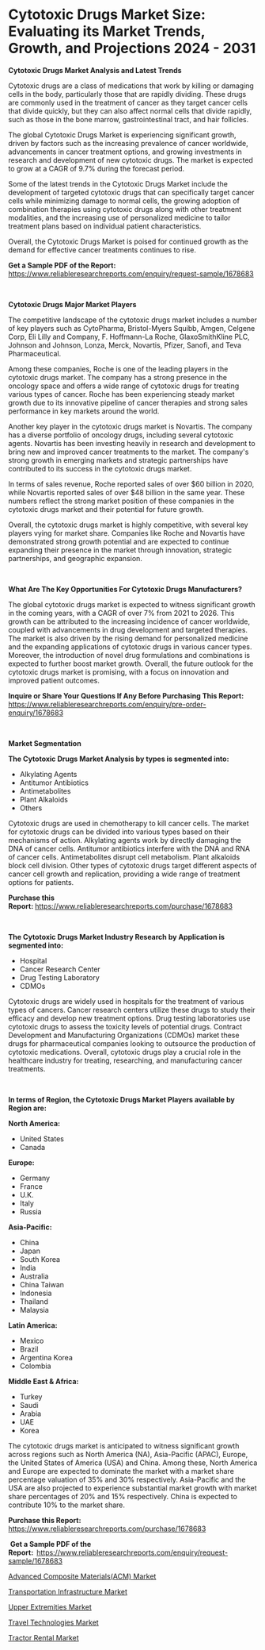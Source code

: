 <p><h1>Cytotoxic Drugs Market Size: Evaluating its Market Trends, Growth, and Projections 2024 - 2031</h1></p><p><strong>Cytotoxic Drugs Market Analysis and Latest Trends</strong></p>
<p><p>Cytotoxic drugs are a class of medications that work by killing or damaging cells in the body, particularly those that are rapidly dividing. These drugs are commonly used in the treatment of cancer as they target cancer cells that divide quickly, but they can also affect normal cells that divide rapidly, such as those in the bone marrow, gastrointestinal tract, and hair follicles.</p><p>The global Cytotoxic Drugs Market is experiencing significant growth, driven by factors such as the increasing prevalence of cancer worldwide, advancements in cancer treatment options, and growing investments in research and development of new cytotoxic drugs. The market is expected to grow at a CAGR of 9.7% during the forecast period.</p><p>Some of the latest trends in the Cytotoxic Drugs Market include the development of targeted cytotoxic drugs that can specifically target cancer cells while minimizing damage to normal cells, the growing adoption of combination therapies using cytotoxic drugs along with other treatment modalities, and the increasing use of personalized medicine to tailor treatment plans based on individual patient characteristics.</p><p>Overall, the Cytotoxic Drugs Market is poised for continued growth as the demand for effective cancer treatments continues to rise.</p></p>
<p><strong>Get a Sample PDF of the Report:&nbsp;</strong> <a href="https://www.reliableresearchreports.com/enquiry/request-sample/1678683">https://www.reliableresearchreports.com/enquiry/request-sample/1678683</a></p>
<p>&nbsp;</p>
<p><strong>Cytotoxic Drugs Major Market Players</strong></p>
<p><p>The competitive landscape of the cytotoxic drugs market includes a number of key players such as CytoPharma, Bristol-Myers Squibb, Amgen, Celgene Corp, Eli Lilly and Company, F. Hoffmann-La Roche, GlaxoSmithKline PLC, Johnson and Johnson, Lonza, Merck, Novartis, Pfizer, Sanofi, and Teva Pharmaceutical. </p><p>Among these companies, Roche is one of the leading players in the cytotoxic drugs market. The company has a strong presence in the oncology space and offers a wide range of cytotoxic drugs for treating various types of cancer. Roche has been experiencing steady market growth due to its innovative pipeline of cancer therapies and strong sales performance in key markets around the world.</p><p>Another key player in the cytotoxic drugs market is Novartis. The company has a diverse portfolio of oncology drugs, including several cytotoxic agents. Novartis has been investing heavily in research and development to bring new and improved cancer treatments to the market. The company's strong growth in emerging markets and strategic partnerships have contributed to its success in the cytotoxic drugs market.</p><p>In terms of sales revenue, Roche reported sales of over $60 billion in 2020, while Novartis reported sales of over $48 billion in the same year. These numbers reflect the strong market position of these companies in the cytotoxic drugs market and their potential for future growth.</p><p>Overall, the cytotoxic drugs market is highly competitive, with several key players vying for market share. Companies like Roche and Novartis have demonstrated strong growth potential and are expected to continue expanding their presence in the market through innovation, strategic partnerships, and geographic expansion.</p></p>
<p>&nbsp;</p>
<p><strong>What Are The Key Opportunities For Cytotoxic Drugs Manufacturers?</strong></p>
<p><p>The global cytotoxic drugs market is expected to witness significant growth in the coming years, with a CAGR of over 7% from 2021 to 2026. This growth can be attributed to the increasing incidence of cancer worldwide, coupled with advancements in drug development and targeted therapies. The market is also driven by the rising demand for personalized medicine and the expanding applications of cytotoxic drugs in various cancer types. Moreover, the introduction of novel drug formulations and combinations is expected to further boost market growth. Overall, the future outlook for the cytotoxic drugs market is promising, with a focus on innovation and improved patient outcomes.</p></p>
<p><strong>Inquire or Share Your Questions If Any Before Purchasing This Report:</strong> <a href="https://www.reliableresearchreports.com/enquiry/pre-order-enquiry/1678683">https://www.reliableresearchreports.com/enquiry/pre-order-enquiry/1678683</a></p>
<p>&nbsp;</p>
<p><strong>Market Segmentation</strong></p>
<p><strong>The Cytotoxic Drugs Market Analysis by types is segmented into:</strong></p>
<p><ul><li>Alkylating Agents</li><li>Antitumor Antibiotics</li><li>Antimetabolites</li><li>Plant Alkaloids</li><li>Others</li></ul></p>
<p><p>Cytotoxic drugs are used in chemotherapy to kill cancer cells. The market for cytotoxic drugs can be divided into various types based on their mechanisms of action. Alkylating agents work by directly damaging the DNA of cancer cells. Antitumor antibiotics interfere with the DNA and RNA of cancer cells. Antimetabolites disrupt cell metabolism. Plant alkaloids block cell division. Other types of cytotoxic drugs target different aspects of cancer cell growth and replication, providing a wide range of treatment options for patients.</p></p>
<p><strong>Purchase this Report:&nbsp;</strong><a href="https://www.reliableresearchreports.com/purchase/1678683">https://www.reliableresearchreports.com/purchase/1678683</a></p>
<p>&nbsp;</p>
<p><strong>The Cytotoxic Drugs Market Industry Research by Application is segmented into:</strong></p>
<p><ul><li>Hospital</li><li>Cancer Research Center</li><li>Drug Testing Laboratory</li><li>CDMOs</li></ul></p>
<p><p>Cytotoxic drugs are widely used in hospitals for the treatment of various types of cancers. Cancer research centers utilize these drugs to study their efficacy and develop new treatment options. Drug testing laboratories use cytotoxic drugs to assess the toxicity levels of potential drugs. Contract Development and Manufacturing Organizations (CDMOs) market these drugs for pharmaceutical companies looking to outsource the production of cytotoxic medications. Overall, cytotoxic drugs play a crucial role in the healthcare industry for treating, researching, and manufacturing cancer treatments.</p></p>
<p>&nbsp;</p>
<p><strong>In terms of Region, the Cytotoxic Drugs Market Players available by Region are:</strong></p>
<p>
    <p> <strong> North America: </strong>
        <ul>
            <li>United States</li>
            <li>Canada</li>
        </ul>
        </p> 
    <p> <strong> Europe: </strong>
        <ul>
            <li>Germany</li>
            <li>France</li>
            <li>U.K.</li>
            <li>Italy</li>
            <li>Russia</li>
        </ul>
        </p> 
    <p> <strong> Asia-Pacific: </strong>
        <ul>
            <li>China</li>
            <li>Japan</li>
            <li>South Korea</li>
            <li>India</li>
            <li>Australia</li>
            <li>China Taiwan</li>
            <li>Indonesia</li>
            <li>Thailand</li>
            <li>Malaysia</li>
        </ul>
        </p> 
    <p> <strong> Latin America: </strong>
        <ul>
            <li>Mexico</li>
            <li>Brazil</li>
            <li>Argentina Korea</li>
            <li>Colombia</li>
        </ul>
        </p> 
    <p> <strong> Middle East & Africa: </strong>
        <ul>
            <li>Turkey</li>
            <li>Saudi</li>
            <li>Arabia</li>
            <li>UAE</li>
            <li>Korea</li>
        </ul>
    </p>
    </p>
<p><p>The cytotoxic drugs market is anticipated to witness significant growth across regions such as North America (NA), Asia-Pacific (APAC), Europe, the United States of America (USA) and China. Among these, North America and Europe are expected to dominate the market with a market share percentage valuation of 35% and 30% respectively. Asia-Pacific and the USA are also projected to experience substantial market growth with market share percentages of 20% and 15% respectively. China is expected to contribute 10% to the market share.</p></p>
<p><strong>Purchase this Report: </strong><a href="https://www.reliableresearchreports.com/purchase/1678683">https://www.reliableresearchreports.com/purchase/1678683</a></p>
<p>&nbsp;<strong>Get a Sample PDF of the Report:&nbsp;&nbsp;</strong><a href="https://www.reliableresearchreports.com/enquiry/request-sample/1678683">https://www.reliableresearchreports.com/enquiry/request-sample/1678683</a></p>
<p><strong></strong></p>
<p><p><a href="https://github.com/Sherrillcrooksxa8i18ucf2m/Market-Research-Report-List-1/blob/main/advanced-composite-materialsacm-market.md">Advanced Composite Materials(ACM) Market</a></p><p><a href="https://medium.com/p/ff3ad95d9136/edit">Transportation Infrastructure Market</a></p><p><a href="https://medium.com/p/c1f6f42f0289/edit">Upper Extremities Market</a></p><p><a href="https://medium.com/p/e9fddb117039/edit">Travel Technologies Market</a></p><p><a href="https://medium.com/p/533aa9bc8d86/edit">Tractor Rental Market</a></p></p>